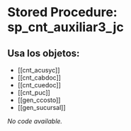 # Stored Procedure: sp_cnt_auxiliar3_jc

## Usa los objetos:
- [[cnt_acusyc]]
- [[cnt_cabdoc]]
- [[cnt_cuedoc]]
- [[cnt_puc]]
- [[gen_ccosto]]
- [[gen_sucursal]]

*No code available.*
